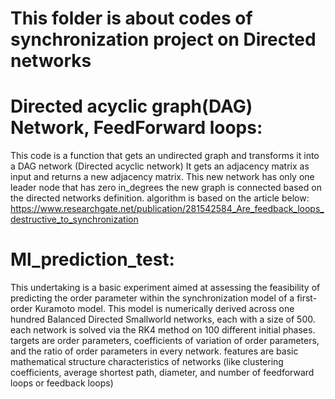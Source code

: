 # This folder is about codes of synchronization project on Directed networks
# Directed acyclic graph(DAG) Network, FeedForward loops:
This code is a function that gets an undirected graph and transforms it into a DAG network (Directed acyclic network)
It gets an adjacency matrix as input and returns a new adjacency matrix. This new network has only one leader node that has zero in_degrees
the new graph is connected based on the directed networks definition. algorithm is based on the article below:
https://www.researchgate.net/publication/281542584_Are_feedback_loops_destructive_to_synchronization
# Ml_prediction_test:
This undertaking is a basic experiment aimed at assessing the feasibility of predicting the order parameter within the synchronization model of a first-order Kuramoto model. This model is numerically derived across one hundred Balanced Directed Smallworld networks, each with a size of 500. each network is solved via the RK4 method on 100 different initial phases. targets are order parameters, coefficients of variation of order parameters, and the ratio of order parameters in every network. features are basic mathematical structure characteristics of networks (like clustering coefficients, average shortest path, diameter, and number of feedforward loops or feedback loops)
